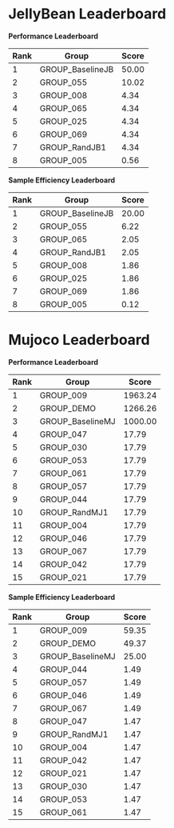 # JellyBean Leaderboard

**Performance Leaderboard**

|Rank      |Group     |Score     |
|----------|----------|----------|
|1      |GROUP_BaselineJB     |50.00     |
|2      |GROUP_055     |10.02     |
|3      |GROUP_008     |4.34     |
|4      |GROUP_065     |4.34     |
|5      |GROUP_025     |4.34     |
|6      |GROUP_069     |4.34     |
|7      |GROUP_RandJB1     |4.34     |
|8      |GROUP_005     |0.56     |


**Sample Efficiency Leaderboard**

|Rank      |Group     |Score     |
|----------|----------|----------|
|1      |GROUP_BaselineJB     |20.00     |
|2      |GROUP_055     |6.22     |
|3      |GROUP_065     |2.05     |
|4      |GROUP_RandJB1     |2.05     |
|5      |GROUP_008     |1.86     |
|6      |GROUP_025     |1.86     |
|7      |GROUP_069     |1.86     |
|8      |GROUP_005     |0.12     |


# Mujoco Leaderboard

**Performance Leaderboard**

|Rank      |Group     |Score     |
|----------|----------|----------|
|1      |GROUP_009     |1963.24     |
|2      |GROUP_DEMO     |1266.26     |
|3      |GROUP_BaselineMJ     |1000.00     |
|4      |GROUP_047     |17.79     |
|5      |GROUP_030     |17.79     |
|6      |GROUP_053     |17.79     |
|7      |GROUP_061     |17.79     |
|8      |GROUP_057     |17.79     |
|9      |GROUP_044     |17.79     |
|10      |GROUP_RandMJ1     |17.79     |
|11      |GROUP_004     |17.79     |
|12      |GROUP_046     |17.79     |
|13      |GROUP_067     |17.79     |
|14      |GROUP_042     |17.79     |
|15      |GROUP_021     |17.79     |


**Sample Efficiency Leaderboard**

|Rank      |Group     |Score     |
|----------|----------|----------|
|1      |GROUP_009     |59.35     |
|2      |GROUP_DEMO     |49.37     |
|3      |GROUP_BaselineMJ     |25.00     |
|4      |GROUP_044     |1.49     |
|5      |GROUP_057     |1.49     |
|6      |GROUP_046     |1.49     |
|7      |GROUP_067     |1.49     |
|8      |GROUP_047     |1.47     |
|9      |GROUP_RandMJ1     |1.47     |
|10      |GROUP_004     |1.47     |
|11      |GROUP_042     |1.47     |
|12      |GROUP_021     |1.47     |
|13      |GROUP_030     |1.47     |
|14      |GROUP_053     |1.47     |
|15      |GROUP_061     |1.47     |


